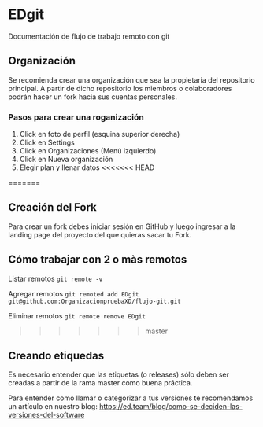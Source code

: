 # EDgit

Documentación de flujo de trabajo remoto con git

## Organización

Se recomienda crear una organización que sea la propietaria del repositorio principal. A partir de dicho repositorio los miembros o colaboradores podrán hacer un fork hacia sus cuentas personales.

### Pasos para crear una roganización

1. Click en foto de perfil (esquina superior derecha)
2. Click en Settings
3. Click en Organizaciones (Menú izquierdo)
4. Click en Nueva organización
5. Elegir plan y llenar datos
<<<<<<< HEAD
 
 
=======

## Creación del Fork

Para crear un fork debes iniciar sesión en  GitHub y luego ingresar a la landing page del proyecto del que quieras sacar tu Fork.

## Cómo trabajar con 2 o màs remotos

Listar remotos
`git remote -v`

Agregar remotos
`git remoted add EDgit git@github.com:OrganizacionpruebaXD/flujo-git.git`

Eliminar remotos
`git remote remove EDgit`
>>>>>>> master

## Creando etiquedas

Es necesario entender que las etiquetas (o releases) sólo deben ser creadas a partir de la rama master como buena práctica.

Para entender como llamar o categorizar a tus versiones te recomendamos un artículo en nuestro blog: https://ed.team/blog/como-se-deciden-las-versiones-del-software
